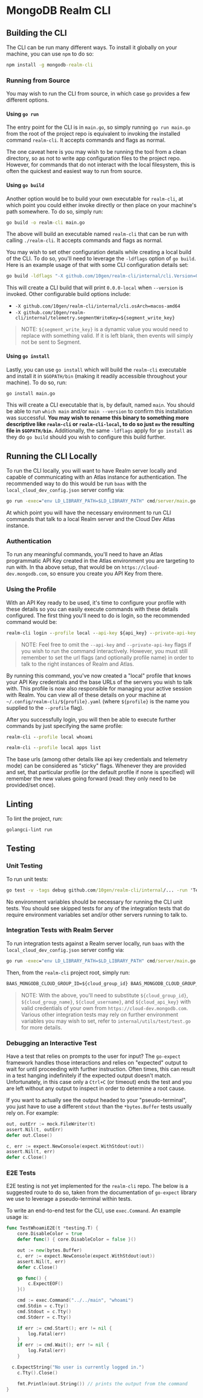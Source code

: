 # MongoDB Realm CLI

## Building the CLI

The CLI can be run many different ways.  To install it globally on your machine, you can use `npm` to do so:

```cmd
npm install -g mongodb-realm-cli
```

### Running from Source

You may wish to run the CLI from source, in which case `go` provides a few different options.

#### Using `go run`

The entry point for the CLI is in `main.go`, so simply running `go run main.go` from the root of the project repo is equivalent to invoking the installed command `realm-cli`.  It accepts commands and flags as normal.

The one caveat here is you may wish to be running the tool from a clean directory, so as not to write app configuration files to the project repo.  However, for commands that do not interact with the local filesystem, this is often the quickest and easiest way to run from source.

#### Using `go build`

Another option would be to build your own executable for `realm-cli`, at which point you could either invoke directly or then place on your machine's path somewhere.  To do so, simply run:

``` cmd
go build -o realm-cli main.go
```

The above will build an executable named `realm-cli` that can be run with calling `./realm-cli`.  It accepts commands and flags as normal.

You may wish to set other configuration details while creating a local build of the CLI.  To do so, you'll need to leverage the `-ldflags` option of `go build`.  Here is an example usage of that with some CLI configuration details set:

```cmd
go build -ldflags "-X github.com/10gen/realm-cli/internal/cli.Version=0.0.0-local -o realm-cli main.go
```

This will create a CLI build that will print `0.0.0-local` when `--version` is invoked.  Other configurable build options include:

* `-X github.com/10gen/realm-cli/internal/cli.osArch=macos-amd64`
* `-X github.com/10gen/realm-cli/internal/telemetry.segmentWriteKey=${segment_write_key}`

> NOTE: `${segment_write_key}` is a dynamic value you would need to replace with something valid.  If it is left blank, then events will simply not be sent to Segment.

#### Using `go install`

Lastly, you can use `go install` which will build the `realm-cli` executable and install it in `$GOPATH/bin` (making it readily accessible throughout your machine).  To do so, run:

```cmd
go install main.go
```

This will create a CLI executable that is, by default, named `main`.  You should be able to run `which main` and/or `main --version` to confirm this installation was successful.  **You may wish to rename this binary to something more descriptive like `realm-cli` or `realm-cli-local`, to do so just `mv` the resulting file in `$GOPATH/bin`.**  Additionally, the same `-ldflags` apply for `go install` as they do `go build` should you wish to configure this build further.

## Running the CLI Locally

To run the CLI locally, you will want to have Realm server locally and capable of communicating with an Atlas instance for authentication.  The recommended way to do this would be run `baas` with the `local_cloud_dev_config.json` server config via:

```cmd
go run -exec="env LD_LIBRARY_PATH=$LD_LIBRARY_PATH" cmd/server/main.go --configFile etc/configs/local_cloud_dev_config.json
```

At which point you will have the necessary environment to run CLI commands that talk to a local Realm server and the Cloud Dev Atlas instance.

### Authentication

To run any meaningful commands, you'll need to have an Atlas programmatic API Key created in the Atlas environment you are targeting to run with.  In tha above setup, that would be on `https://cloud-dev.mongodb.com`, so ensure you create you API Key from there.

### Using the Profile

With an API Key ready to be used, it's time to configure your profile with these details so you can easily execute commands with these details configured.  The first thing you'll need to do is login, so the recommended command would be:

```cmd
realm-cli login --profile local --api-key ${api_key} --private-api-key ${private_api_key} --realm-url http://localhost:8080 --atlas-url https://cloud-dev.mongodb.com
```

> NOTE: Feel free to omit the `--api-key` and `--private-api-key` flags if you wish to run the command interactively.  However, you must still remember to set the url flags (and optionally profile name) in order to talk to the right instances of Realm and Atlas.

By running this command, you've now created a "local" profile that knows your API Key credentials and the base URLs of the servers you wish to talk with.  This profile is now also responsible for managing your active session with Realm.  You can view all of these details on your machine at `~/.config/realm-cli/${profile}.yaml` (where `${profile}` is the name you supplied to the `--profile` flag).

After you successfully login, you will then be able to execute further commands by just specifying the same profile:

```cmd
realm-cli --profile local whoami

realm-cli --profile local apps list
```

The base urls (among other details like api key credentials and telemetry mode) can be considered as "sticky" flags.  Whenever they are provided and set, that particular profile (or the default profile if none is specified) will remember the new values going forward (read: they only need to be provided/set once).

## Linting

To lint the project, run:

```cmd
golangci-lint run
```

## Testing

### Unit Testing

To run unit tests:

```cmd
go test -v -tags debug github.com/10gen/realm-cli/internal/... -run 'Test'
```

No environment variables should be necessary for running the CLI unit tests.  You should see skipped tests for any of the integration tests that do require environment variables set and/or other servers running to talk to.

### Integration Tests with Realm Server

To run integration tests against a Realm server locally, run `baas` with the `local_cloud_dev_config.json` server config via:

```cmd
go run -exec="env LD_LIBRARY_PATH=$LD_LIBRARY_PATH" cmd/server/main.go --configFile etc/configs/local_cloud_dev_config.json
```

Then, from the `realm-cli` project root, simply run:

```cmd
BAAS_MONGODB_CLOUD_GROUP_ID=${cloud_group_id} BAAS_MONGODB_CLOUD_GROUP_NAME=${cloud_group_name} BAAS_MONGODB_CLOUD_USERNAME=${cloud_username} BAAS_MONGODB_CLOUD_API_KEY=${cloud_api_key} go test -v -tags debug github.com/10gen/realm-cli/internal/cloud/... -run 'Test'
```

> NOTE: With the above, you'll need to substitute `${cloud_group_id}`, `${cloud_group_name}`, `${cloud_username}`, and `${cloud_api_key}` with valid credentials of your own from `https://cloud-dev.mongodb.com`.  Various other integration tests may rely on further environment variables you may wish to set, refer to `internal/utils/test/test.go` for more details.

### Debugging an Interactive Test

Have a test that relies on prompts to the user for input?  The `go-expect` framework handles those interactions and relies on "expected" output to wait for until proceeding with further instruction.  Often times, this can result in a test hanging indefinitely if the expected output doesn't match.  Unfortunately, in this case only a `Ctrl+C` (or timeout) ends the test and you are left without any output to inspect in order to determine a root cause.

If you want to actually see the output headed to your "pseudo-terminal", you just have to use a different `stdout` than the `*bytes.Buffer` tests usually rely on.  For example:

```go
out, outErr := mock.FileWriter(t)
assert.Nil(t, outErr)
defer out.Close()

c, err := expect.NewConsole(expect.WithStdout(out))
assert.Nil(t, err)
defer c.Close()
```

### E2E Tests

E2E testing is not yet implemented for the `realm-cli` repo.  The below is a suggested route to do so, taken from the documentation of `go-expect` library we use to leverage a pseudo-terminal within tests.

To write an end-to-end test for the CLI, use `exec.Command`.  An example usage is:

```go
func TestWhoamiE2E(t *testing.T) {
	core.DisableColor = true
	defer func() { core.DisableColor = false }()

	out := new(bytes.Buffer)
	c, err := expect.NewConsole(expect.WithStdout(out))
	assert.Nil(t, err)
	defer c.Close()

	go func() {
		c.ExpectEOF()
	}()

	cmd := exec.Command("../../main", "whoami")
	cmd.Stdin = c.Tty()
	cmd.Stdout = c.Tty()
	cmd.Stderr = c.Tty()

	if err := cmd.Start(); err != nil {
		log.Fatal(err)
	}
	if err := cmd.Wait(); err != nil {
		log.Fatal(err)
	}

  c.ExpectString("No user is currently logged in.")
	c.Tty().Close()

	fmt.Println(out.String()) // prints the output from the command
}
```

